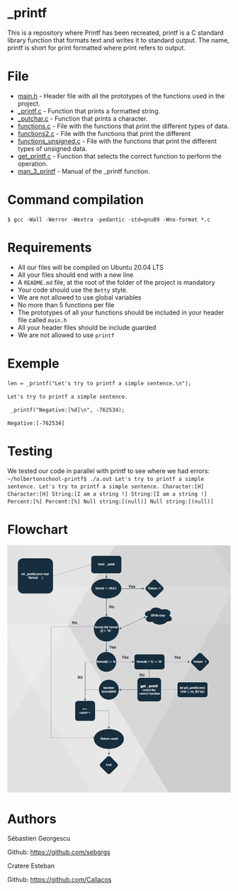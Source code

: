 # _printf
This is a repository where Printf has been recreated, printf is a C standard library function that formats text and writes it to standard output. The name, printf is short for print formatted where print refers to output.

# File
* [main.h](./main.h) - Header file with all the prototypes of the functions used in the project.
* [_printf.c](./_printf.c) - Function that prints a formatted string.
* [_putchar.c](./_putchar.c) - Function that prints a character.
* [functions.c](./functions.c) - File with the functions that print the different types of data.
* [functions2.c](./functions2.c) - File with the functions that print the different
* [functions_unsigned.c](./functions_unsigned.c) - File with the functions that print the different types of unsigned data.
* [get_printf.c](./get_printf.c) - Function that selects the correct function to perform the operation.		
* [man_3_printf](./man_3_printf) - Manual of the _printf function.
# Command compilation

```
$ gcc -Wall -Werror -Wextra -pedantic -std=gnu89 -Wno-format *.c
```

# Requirements

-   All our files will be compiled on Ubuntu 20.04 LTS 
-   All your files should end with a new line
-   A `README.md` file, at the root of the folder of the project is mandatory
-   Your code should use the `Betty` style.
-   We are not allowed to use global variables
-   No more than 5 functions per file
-   The prototypes of all your functions should be included in your header file called `main.h`
-   All your header files should be include guarded
-  We are not allowed to use `printf`  

# Exemple 

```
len = _printf("Let's try to printf a simple sentence.\n");
```
```
Let's try to printf a simple sentence.
```
```
 _printf("Negative:[%d]\n", -762534);
```
```
Negative:[-762534]
```
# Testing
We tested our code in parallel with printf to see where we had errors:
`~/holbertonschool-printf$ ./a.out
Let's try to printf a simple sentence.
Let's try to printf a simple sentence.
Character:[H]
Character:[H]
String:[I am a string !]
String:[I am a string !]
Percent:[%]
Percent:[%]
Null string:[(null)]
Null string:[(null)]`


# Flowchart 
![Flowchart](printf.png)




# Authors
Sébastien Georgescu  

Github: https://github.com/sebgrgs

Cratere Esteban  
 
Github: https://github.com/Callacos